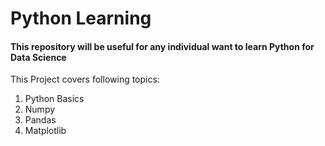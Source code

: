 # Python Learning
#### This repository will be useful for any individual want to learn Python for Data Science

This Project covers following topics:
1. Python Basics
2. Numpy
3. Pandas
4. Matplotlib
